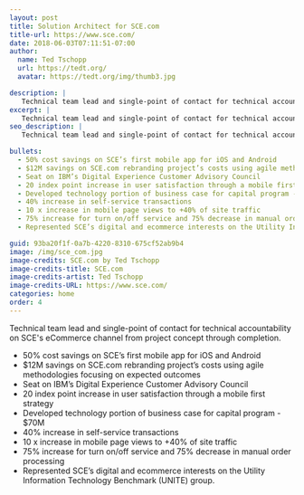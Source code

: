 ```yaml
---
layout: post
title: Solution Architect for SCE.com
title-url: https://www.sce.com/
date: 2018-06-03T07:11:51-07:00
author:
  name: Ted Tschopp
  url: https://tedt.org/
  avatar: https://tedt.org/img/thumb3.jpg

description: |
   Technical team lead and single-point of contact for technical accountability on SCE's eCommerce channel from project concept through completion.   
excerpt: |
   Technical team lead and single-point of contact for technical accountability on SCE's eCommerce channel from project concept through completion.   
seo_description: |
   Technical team lead and single-point of contact for technical accountability on SCE's eCommerce channel from project concept through completion.  

bullets:
  - 50% cost savings on SCE’s first mobile app for iOS and Android
  - $12M savings on SCE.com rebranding project’s costs using agile methodologies focusing on expected outcomes
  - Seat on IBM’s Digital Experience Customer Advisory Council
  - 20 index point increase in user satisfaction through a mobile first strategy
  - Developed technology portion of business case for capital program - $70M
  - 40% increase in self-service transactions
  - 10 x increase in mobile page views to +40% of site traffic
  - 75% increase for turn on/off service and 75% decrease in manual order processing
  - Represented SCE’s digital and ecommerce interests on the Utility Information Technology Benchmark (UNITE) group.

guid: 93ba20f1f-0a7b-4220-8310-675cf52ab9b4
image: /img/sce_com.jpg
image-credits: SCE.com by Ted Tschopp
image-credits-title: SCE.com
image-credits-artist: Ted Tschopp
image-credits-URL: https://www.sce.com/
categories: home
order: 4
---
```



Technical team lead and single-point of contact for technical accountability on SCE's eCommerce channel from project concept through completion. 
* 50% cost savings on SCE’s first mobile app for iOS and Android
* $12M savings on SCE.com rebranding project’s costs using agile methodologies focusing on expected outcomes
* Seat on IBM’s Digital Experience Customer Advisory Council
* 20 index point increase in user satisfaction through a mobile first strategy
* Developed technology portion of business case for capital program - $70M
* 40% increase in self-service transactions
* 10 x increase in mobile page views to +40% of site traffic
* 75% increase for turn on/off service and 75% decrease in manual order processing
* Represented SCE’s digital and ecommerce interests on the Utility Information Technology Benchmark (UNITE) group.





